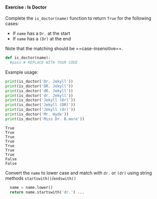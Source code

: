 #### Exercise : Is Doctor

Complete the `is_doctor(name)` function to return `True` for the following cases:
* If `name` has a `Dr.` at the start
* If `name` has a `(Dr)` at the end

Note that the matching should be ==case-insensitive==.

```python
def is_doctor(name):
  #pass # REPLACE WITH YOUR CODE
```

Example usage:
<include src="inputOutput.md" boilerplate>
<span id="input">

```python
print(is_doctor('Dr. Jekyll'))
print(is_doctor('DR. Jekyll'))
print(is_doctor('dR. Jekyll'))
print(is_doctor('dr. Jekyll'))
print(is_doctor('Jekyll (Dr)'))
print(is_doctor('Jekyll (DR)'))
print(is_doctor('Jekyll (dr)'))
print(is_doctor('Mr. Hyde'))
print(is_doctor('Miss Dr. B.more'))
```
</span>
<span id="output">

```
True
True
True
True
True
True
True
False
False
```
</span>
</include>

<panel type="seamless" header="%%:bulb: Tips%%">

Convert the `name` to lower case and match with `dr.` or `(dr)` using string methods `startswith()`/`endswith()`

</panel>
<panel type="seamless" header="%%:fas-battery-quarter: Partial solution%%">

```python
  name = name.lower()
  return name.startswith('dr.') ...
```

</panel>